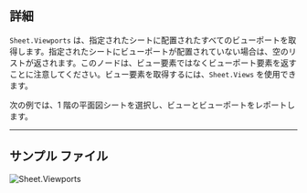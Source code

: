## 詳細
`Sheet.Viewports` は、指定されたシートに配置されたすべてのビューポートを取得します。指定されたシートにビューポートが配置されていない場合は、空のリストが返されます。このノードは、ビュー要素ではなくビューポート要素を返すことに注意してください。ビュー要素を取得するには、`Sheet.Views` を使用できます。

次の例では、1 階の平面図シートを選択し、ビューとビューポートをレポートします。
___
## サンプル ファイル

![Sheet.Viewports](./Revit.Elements.Views.Sheet.Viewports_img.jpg)
